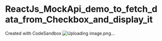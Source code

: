 # ReactJs_MockApi_demo_to_fetch_data_from_Checkbox_and_display_it
Created with CodeSandbox
![Uploading image.png…]()
